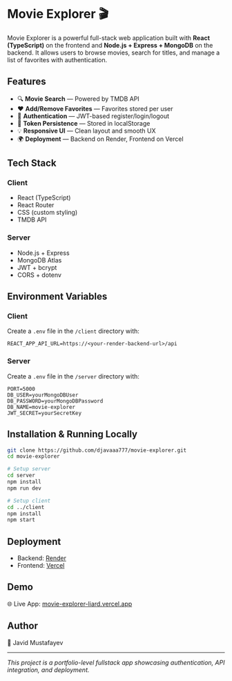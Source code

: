 
# Movie Explorer 🎬

Movie Explorer is a powerful full-stack web application built with **React (TypeScript)** on the frontend and **Node.js + Express + MongoDB** on the backend. It allows users to browse movies, search for titles, and manage a list of favorites with authentication.

## Features

- 🔍 **Movie Search** — Powered by TMDB API
- ❤️ **Add/Remove Favorites** — Favorites stored per user
- 🔐 **Authentication** — JWT-based register/login/logout
- 🧾 **Token Persistence** — Stored in localStorage
- 💡 **Responsive UI** — Clean layout and smooth UX
- 🌍 **Deployment** — Backend on Render, Frontend on Vercel

## Tech Stack

### Client
- React (TypeScript)
- React Router
- CSS (custom styling)
- TMDB API

### Server
- Node.js + Express
- MongoDB Atlas
- JWT + bcrypt
- CORS + dotenv

## Environment Variables

### Client
Create a `.env` file in the `/client` directory with:
```
REACT_APP_API_URL=https://<your-render-backend-url>/api
```

### Server
Create a `.env` file in the `/server` directory with:
```
PORT=5000
DB_USER=yourMongoDBUser
DB_PASSWORD=yourMongoDBPassword
DB_NAME=movie-explorer
JWT_SECRET=yourSecretKey
```

## Installation & Running Locally

```bash
git clone https://github.com/djavaaa777/movie-explorer.git
cd movie-explorer

# Setup server
cd server
npm install
npm run dev

# Setup client
cd ../client
npm install
npm start
```

## Deployment

- Backend: [Render](https://render.com/)
- Frontend: [Vercel](https://vercel.com/)

## Demo

🌐 Live App: [movie-explorer-liard.vercel.app](https://movie-explorer-gm4tv4c3n-javids-projects-b224f5dc.vercel.app)

## Author

👤 Javid Mustafayev

---
_This project is a portfolio-level fullstack app showcasing authentication, API integration, and deployment._
